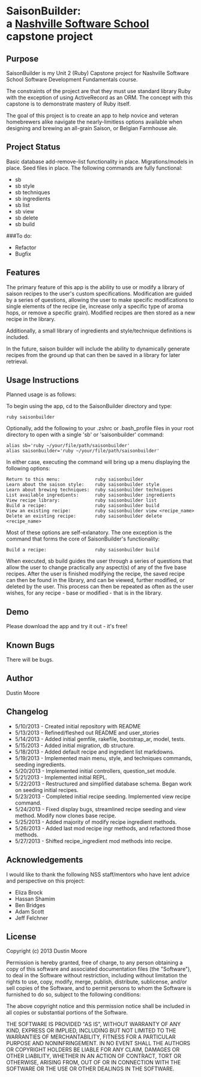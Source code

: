 SaisonBuilder:<br /> a [Nashville Software School](http://www.nashvillesoftwareschool.com) capstone project
================================================


Purpose
-------
SaisonBuilder is my Unit 2 (Ruby) Capstone project for Nashville Software School Software Development Fundamentals course.

The constraints of the project are that they must use standard library Ruby with the exception of using ActiveRecord as an ORM. The concept with this capstone is to demonstrate mastery of Ruby itself.

The goal of this project is to create an app to help novice and veteran homebrewers alike navigate the nearly-limitless options available when designing and brewing an all-grain Saison, or Belgian Farmhouse ale.

Project Status
--------------
Basic database add-remove-list functionality in place.
Migrations/models in place.
Seed files in place.
The following commands are fully functional:

* sb
* sb style
* sb techniques
* sb ingredients
* sb list
* sb view <recipe name>
* sb delete <recipe name>
* sb build

###To do:

+ Refactor
+ Bugfix

Features
--------
The primary feature of this app is the ability to use or modify a library of saison recipes to the user's custom specifications. Modification are guided by a series of questions, allowing the user to make specific modifications to single elements of the recipe (ie, increase only a specific type of aroma hops, or remove a specific grain). Modified recipes are then stored as a new recipe in the library.

Additionally, a small library of ingredients and style/technique definitions is included.

In the future, saison builder will include the ability to dynamically generate recipes from the ground up that can then be saved in a library for later retrieval.

Usage Instructions
------------------
Planned usage is as follows:

To begin using the app, cd to the SaisonBuilder directory and type:

    ruby saisonbuilder

Optionally, add the following to your .zshrc or .bash_profile files in your root directory to open with a single 'sb' or 'saisonbuilder' command:

    alias sb='ruby ~/your/file/path/saisonbuilder'
    alias saisonbuilder='ruby ~/your/file/path/saisonbuilder'

In either case, executing the command will bring up a menu displaying the following options:

    Return to this menu:             ruby saisonbuilder
    Learn about the saison style:    ruby saisonbuilder style
    Learn about brewing techniques:  ruby saisonbuilder techniques
    List available ingredients:      ruby saisonbuilder ingredients
    View recipe library:             ruby saisonbuilder list
    Build a recipe:                  ruby saisonbuilder build
    View an existing recipe:         ruby saisonbuilder view <recipe_name>
    Delete an existing recipe:       ruby saisonbuilder delete <recipe_name>

Most of these options are self-exlanatory. The one exception is the command that forms the core of SaisonBuilder's functionality:

    Build a recipe:                  ruby saisonbuilder build

When executed, sb build guides the user through a series of questions that allow the user to change practically any aspect(s) of any of the five base recipes. After the user is finished modifying the recipe, the saved recipe can then be found in the library, and can be viewed, further modified, or deleted by the user. This process can then be repeated as often as the user wishes, for any recipe - base or modified - that is in the library.

Demo
----
Please download the app and try it out - it's free!

Known Bugs
----------
There will be bugs.

Author
------
Dustin Moore

Changelog
---------

+ 5/10/2013 - Created initial repository with README
+ 5/13/2013 - Refined/fleshed out README and user_stories
+ 5/14/2013 - Added initial gemfile, rakefile, bootstrap_ar, model, tests.
+ 5/15/2013 - Added initial migration, db structure.
+ 5/18/2013 - Added default recipe and ingredient list markdowns.
+ 5/19/2013 - Implemented main menu, style, and techniques commands, seeding ingredients.
+ 5/20/2013 - Implemented initial controllers, question_set module.
+ 5/21/2013 - Implemented initial REPL.
+ 5/22/2013 - Restructured and simplified database schema. Began work on seeding initial recipes.
+ 5/23/2013 - Completed initial recipe seeding. Implemented view recipe command.
+ 5/24/2013 - Fixed display bugs, streamlined recipe seeding and view method. Modify now clones base recipe.
+ 5/25/2013 - Added majority of modify recipe ingredient methods.
+ 5/26/2013 - Added last mod recipe ingr methods, and refactored those methods.
+ 5/27/2013 - Shifted recipe_ingredient mod methods into recipe.

Acknowledgements
----------------

I would like to thank the following NSS staff/mentors who have lent advice and perspective on this project:

+ Eliza Brock
+ Hassan Shamim
+ Ben Bridges
+ Adam Scott
+ Jeff Felchner

License
-------
Copyright (c) 2013 Dustin Moore

Permission is hereby granted, free of charge, to any person obtaining a copy
of this software and associated documentation files (the "Software"), to deal
in the Software without restriction, including without limitation the rights
to use, copy, modify, merge, publish, distribute, sublicense, and/or sell
copies of the Software, and to permit persons to whom the Software is
furnished to do so, subject to the following conditions:

The above copyright notice and this permission notice shall be included in
all copies or substantial portions of the Software.

THE SOFTWARE IS PROVIDED "AS IS", WITHOUT WARRANTY OF ANY KIND, EXPRESS OR
IMPLIED, INCLUDING BUT NOT LIMITED TO THE WARRANTIES OF MERCHANTABILITY,
FITNESS FOR A PARTICULAR PURPOSE AND NONINFRINGEMENT. IN NO EVENT SHALL THE
AUTHORS OR COPYRIGHT HOLDERS BE LIABLE FOR ANY CLAIM, DAMAGES OR OTHER
LIABILITY, WHETHER IN AN ACTION OF CONTRACT, TORT OR OTHERWISE, ARISING FROM,
OUT OF OR IN CONNECTION WITH THE SOFTWARE OR THE USE OR OTHER DEALINGS IN
THE SOFTWARE.
